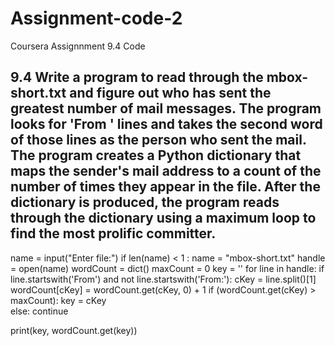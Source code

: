 # Assignment-code-2
Coursera Assignnment 9.4 Code

9.4 Write a program to read through the mbox-short.txt and figure out who has sent the greatest number of mail messages. 
The program looks for 'From ' lines and takes the second word of those lines as the person who sent the mail. 
The program creates a Python dictionary that maps the sender's mail address to a count of the number of times they appear in the file.
After the dictionary is produced, the program reads through the dictionary using a maximum loop to find the most prolific committer.
---------------------------------------------------------------------------------------------------------------------------------------


name = input("Enter file:")
if len(name) < 1 : name = "mbox-short.txt"
handle = open(name)
wordCount = dict()
maxCount = 0
key = ''
for line in handle:
    if line.startswith('From') and not line.startswith('From:'):
        cKey = line.split()[1]
        wordCount[cKey] = wordCount.get(cKey, 0) + 1
        if (wordCount.get(cKey) > maxCount):
			key = cKey        
    else:
		continue
		
print(key, wordCount.get(key))
